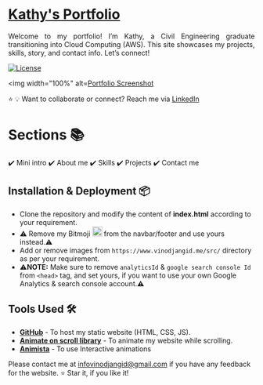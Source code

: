 # <a href="https://muyoni.netlify.app" target="_blank">Kathy's Portfolio</a>
<p align="justify">Welcome to my portfolio! I’m Kathy, a Civil Engineering graduate transitioning into Cloud Computing (AWS). This site showcases my projects, skills, story, and contact info. Let’s connect!</p>

<a href="https://github.com/vinodjangid07/vinodjangid07.github.io/blob/master/LICENSE"><img alt="License" src="http://img.shields.io/:license-mit-blue.svg?style=flat-square?style=flat-square" /></a>

<img width="100%" alt=[Portfolio Screenshot](https://github.com/29Muyo/Kathy-Muyoni-s-Portfolio/blob/master/kathy-portfolio-screenshot.png.PNG?raw=true)


:star: 💡 Want to collaborate or connect? Reach me via [LinkedIn]([https://linkedin.com/in/yourprofile](https://www.linkedin.com/in/kathleen-muyoni-2aa2b7245/))


# Sections 📚

✔️ Mini intro
✔️ About me 
✔️ Skills
✔️ Projects
✔️ Contact me

## Installation & Deployment 📦
- Clone the repository and modify the content of <b>index.html</b> according to your requirement.
- ⚠️ Remove my Bitmoji <img src="https://github.com/vinodjangid07/vinodjangid07.github.io/assets/86096184/05e5b2d6-8b38-4cf9-a5a3-eb63e81aab1d" width="20px"> from the navbar/footer and use yours instead.⚠️
- Add or remove images from `https://www.vinodjangid.me/src/` directory as per your requirement.
- ⚠️<b>NOTE:</b> Make sure to remove `analyticsId` & `google search console Id` from `<head>` tag, and set yours, if you want to use your own Google Analytics & search console account.⚠️


## Tools Used 🛠️
* [<b>GitHub</b>](https://github.com/) - To host my static website (HTML, CSS, JS).
* [<b>Animate on scroll library</b>](https://github.com/michalsnik/aos) - To animate my website while scrolling.
* [<b>Animista</b>](https://animista.net/) - To use Interactive animations


Please contact me at infovinodjangid@gmail.com if you have any feedback for the website. :star: Star it, if you like it!
